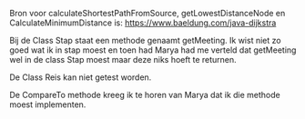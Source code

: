 Bron voor calculateShortestPathFromSource, getLowestDistanceNode en CalculateMinimumDistance is: https://www.baeldung.com/java-dijkstra

Bij de Class Stap staat een methode genaamt getMeeting. Ik wist niet zo goed wat ik in stap moest en toen had Marya had me verteld dat getMeeting wel in de class Stap moest maar deze niks hoeft te returnen.

De Class Reis kan niet getest worden.

De CompareTo methode kreeg ik te horen van Marya dat ik die methode moest implementen.